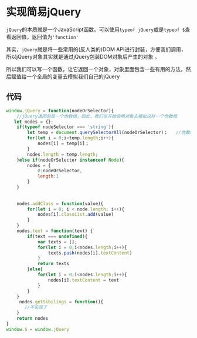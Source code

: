 # 实现简易jQuery

`jQuery`的本质就是一个JavaScript函数。可以使用`typeof jQuery`或是`typeof $`查看返回值，返回值为`'function'`

其实，`jQuery`就是将一些常用的(反人类的)DOM API进行封装，方便我们调用，所以jQuery对象其实就是通过jQuery包装DOM对象后产生的对象 。



所以我们可以写一个函数，让它返回一个对象，对象里面包含一些有用的方法，然后赋值给一个全局的变量去模拟我们自己的jQuery



## 代码

```js
window.jQuery = function(nodeOrSelector){
    //jQuery返回的是一个伪数组，因此，我们在开始会用对象去模拟这样一个伪数组
​	let nodes = {};
    if(typeof nodeSelector === 'string'){
        let temp = document.querySelectorAll(nodeOrSelector)；   //伪数组
        for(let i = 0;i<temp.length;i++){
            nodes[i] = temp[i]；
        }
        nodes.length = temp.length;
    }else if(nodeOrSelector instanceof Node){
        nodes = {
            0:nodeOrSelector,
            length:1
        }
    }
    
   
    nodes.addClass = function(value){
        for(let i = 0; i < node.length; i++){
            nodes[i].classList.add(value)
        }
    }
    nodes.text = function(text) {
        if(text === undefined){
            var texts = [];
            for(let i = 0;i<nodes.length;i++){
                texts.push(nodes[i].textContent)
            }
            return texts
        }else{
            for(let i = 0;i<nodes.length;i++){
                nodes[i].textContent = text
            }
        }
    }
     nodes.getSibilings = function(){
       //不实现了
    }
    return nodes
}
window.$ = window.jQuery
```



